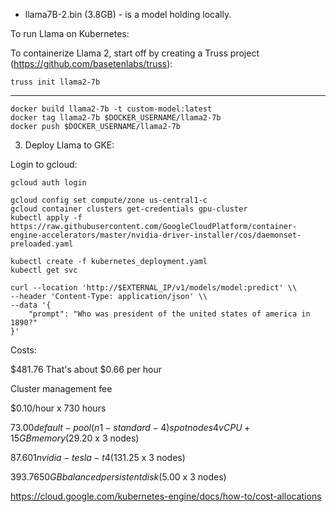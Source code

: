 - llama7B-2.bin (3.8GB) - is a model holding locally.

To run Llama on Kubernetes:

To containerize Llama 2, start off by creating a Truss project (https://github.com/basetenlabs/truss):
```
truss init llama2-7b
```
_____
```
docker build llama2-7b -t custom-model:latest
docker tag llama2-7b $DOCKER_USERNAME/llama2-7b
docker push $DOCKER_USERNAME/llama2-7b
```

3. Deploy Llama to GKE:

Login to gcloud:

```
gcloud auth login
```

```
gcloud config set compute/zone us-central1-c
gcloud container clusters get-credentials gpu-cluster
kubectl apply -f https://raw.githubusercontent.com/GoogleCloudPlatform/container-engine-accelerators/master/nvidia-driver-installer/cos/daemonset-preloaded.yaml
```
```
kubectl create -f kubernetes_deployment.yaml
kubectl get svc
```
```
curl --location 'http://$EXTERNAL_IP/v1/models/model:predict' \\
--header 'Content-Type: application/json' \\
--data '{
    "prompt": "Who was president of the united states of america in 1890?"
}'
```


Costs:

$481.76
That's about $0.66 per hour


Cluster management fee

$0.10/hour x 730 hours

$73.00
default-pool (n1-standard-4) spot nodes
4 vCPU + 15 GB memory
($29.20 x 3 nodes)

$87.60
1 nvidia-tesla-t4
($131.25 x 3 nodes)

$393.76
50 GB balanced persistent disk
($5.00 x 3 nodes)

https://cloud.google.com/kubernetes-engine/docs/how-to/cost-allocations

